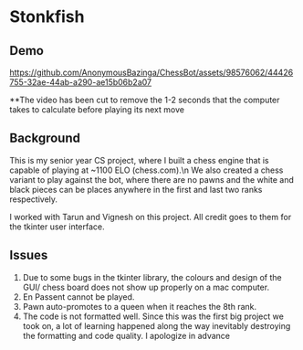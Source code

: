 # Stonkfish
## Demo

https://github.com/AnonymousBazinga/ChessBot/assets/98576062/44426755-32ae-44ab-a290-ae15b06b2a07

**The video has been cut to remove the 1-2 seconds that the computer takes to calculate before playing its next move
## Background
This is my senior year CS project, where I built a chess engine that is capable of playing at ~1100 ELO (chess.com).\n
We also created a chess variant to play against the bot, where there are no pawns and the white and black pieces can be places anywhere in the first and last two ranks respectively.

I worked with Tarun and Vignesh on this project. All credit goes to them for the tkinter user interface.

## Issues
1. Due to some bugs in the tkinter library, the colours and design of the GUI/ chess board does not show up properly on a mac computer.
2. En Passent cannot be played.
3. Pawn auto-promotes to a queen when it reaches the 8th rank.
4. The code is not formatted well. Since this was the first big project we took on, a lot of learning happened along the way inevitably destroying the formatting and code quality. I apologize in advance
